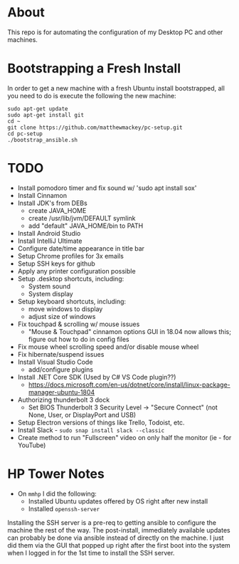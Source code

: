 # About
This repo is for automating the configuration of my Desktop PC
and other machines.

# Bootstrapping a Fresh Install
In order to get a new machine with a fresh Ubuntu install bootstrapped,
all you need to do is execute the following the new machine:

```
sudo apt-get update
sudo apt-get install git
cd ~
git clone https://github.com/matthewmackey/pc-setup.git
cd pc-setup
./bootstrap_ansible.sh
```

# TODO
* Install pomodoro timer and fix sound w/ 'sudo apt install sox'
* Install Cinnamon
* Install JDK's from DEBs
  - create JAVA_HOME
  - create /usr/lib/jvm/DEFAULT symlink
  - add "default" JAVA_HOME/bin to PATH
* Install Android Studio
* Install IntelliJ Ultimate
* Configure date/time appearance in title bar
* Setup Chrome profiles for 3x emails
* Setup SSH keys for github
* Apply any printer configuration possible
* Setup .desktop shortcuts, including:
  - System sound
  - System display
* Setup keyboard shortcuts, including:
  - move windows to display
  - adjust size of windows
* Fix touchpad & scrolling w/ mouse issues
  - "Mouse & Touchpad" cinnamon options GUI in 18.04 now allows this;
    figure out how to do in config files
* Fix mouse wheel scrolling speed and/or disable mouse wheel
* Fix hibernate/suspend issues
* Install Visual Studio Code
  - add/configure plugins
* Install .NET Core SDK (Used by C# VS Code plugin??)
  - https://docs.microsoft.com/en-us/dotnet/core/install/linux-package-manager-ubuntu-1804
* Authorizing thunderbolt 3 dock
  - Set BIOS Thunderbolt 3 Security Level -> "Secure Connect" (not None, User, or DisplayPort and USB)
* Setup Electron versions of things like Trello, Todoist, etc.
* Install Slack - `sudo snap install slack --classic`
* Create method to run "Fullscreen" video on only half the monitor (ie - for YouTube)

# HP Tower Notes
* On `mmhp` I did the following:
  - Installed Ubuntu updates offered by OS right after new install
  - Installed `openssh-server`

Installing the SSH server is a pre-req to getting ansible to configure the machine
the rest of the way.  The post-install, immediately available updates can probably
be done via ansible instead of directly on the machine.  I just did them via the GUI
that popped up right after the first boot into the system when I logged in for the
1st time to install the SSH server.
